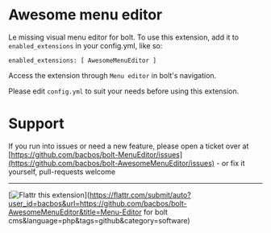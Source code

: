 Awesome menu editor
===================

Le missing visual menu editor for bolt.
To use this extension, add it to `enabled_extensions` in your config.yml, like so:

    enabled_extensions: [ AwesomeMenuEditor ]

Access the extension through `Menu editor` in bolt's navigation.

Please edit `config.yml` to suit your needs before using this extension.


Support
=======
If you run into issues or need a new feature, please open a ticket over at [https://github.com/bacbos/bolt-MenuEditor/issues](https://github.com/bacbos/bolt-AwesomeMenuEditor/issues) - or fix it yourself, pull-requests welcome


***

[![Flattr this extension](http://api.flattr.com/button/flattr-badge-large.png)](https://flattr.com/submit/auto?user_id=bacbos&url=https://github.com/bacbos/bolt-AwesomeMenuEditor&title=Menu-Editor for bolt cms&language=php&tags=github&category=software)


